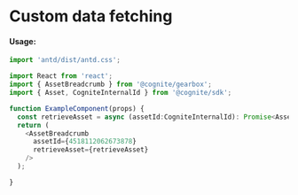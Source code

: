 # Custom data fetching

<!-- STORY -->

#### Usage:

```typescript jsx
import 'antd/dist/antd.css';

import React from 'react';
import { AssetBreadcrumb } from '@cognite/gearbox';
import { Asset, CogniteInternalId } from '@cognite/sdk';

function ExampleComponent(props) {
  const retrieveAsset = async (assetId:CogniteInternalId): Promise<Asset> => {/* ... \*/}
  return (
    <AssetBreadcrumb 
      assetId={4518112062673878} 
      retrieveAsset={retrieveAsset} 
    />
  );

}

```
